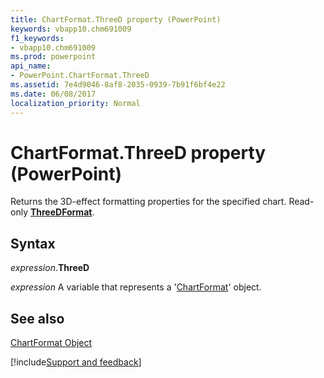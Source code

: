 ```yaml
---
title: ChartFormat.ThreeD property (PowerPoint)
keywords: vbapp10.chm691009
f1_keywords:
- vbapp10.chm691009
ms.prod: powerpoint
api_name:
- PowerPoint.ChartFormat.ThreeD
ms.assetid: 7e4d9046-8af8-2035-0939-7b91f6bf4e22
ms.date: 06/08/2017
localization_priority: Normal
---
```



# ChartFormat.ThreeD property (PowerPoint)

Returns the 3D-effect formatting properties for the specified chart. Read-only  **[ThreeDFormat](PowerPoint.ThreeDFormat.md)**.


## Syntax

_expression_.**ThreeD**

_expression_ A variable that represents a '[ChartFormat](PowerPoint.ChartFormat.md)' object.


## See also


[ChartFormat Object](PowerPoint.ChartFormat.md)

[!include[Support and feedback](~/includes/feedback-boilerplate.md)]